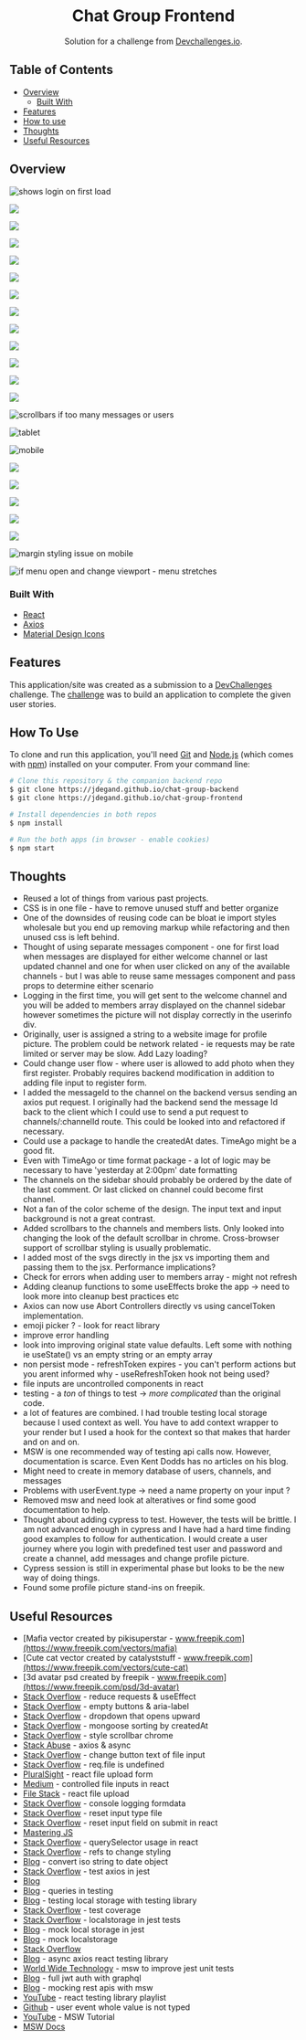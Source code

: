 <h1 align="center">Chat Group Frontend</h1>

<div align="center">
   Solution for a challenge from  <a href="https://devchallenges.io" target="_blank">Devchallenges.io</a>.
</div>

## Table of Contents

- [Overview](#overview)
  - [Built With](#built-with)
- [Features](#features)
- [How to use](#how-to-use)
- [Thoughts](#thoughts)
- [Useful Resources](#useful-resources)

## Overview

![](chat-group-sign-in.png "shows login on first load")

![](chat-group-register.png)

![](chat-group-channels-view.png)

![](chat-group-channel-view.png)

![](chat-group-channels-search.png)

![](chat-group-channels-modal.png)

![](chat-group-new-channel-created.png)

![](chat-group-new-channel-add-message.png)

![](chat-group-new-channel-message-added.png)

![](chat-group-channels-user-modal.png)

![](chat-group-change-profile-pic-view.png)

![](chat-group-profile-pic-change-staged.png)

![](chat-group-profile-pic-changed.png)

![](chat-group-scrollbars.png "scrollbars if too many messages or users")

![](chat-group-tablet.png "tablet")

![](chat-group-mobile.png "mobile")

![](chat-group-mobile-channels.png)

![](chat-group-mobile-add-new-channel.png)

![](chat-group-mobile-search.png)

![](chat-group-mobile-sidepanel-open.png)

![](chat-group-mobile-modal.png)

![](chat-group-mobile-change-profile-pic.png "margin styling issue on mobile")

![](chat-group-panel-open-change-viewport-size.png "if menu open and change viewport - menu stretches")

### Built With

- [React](https://reactjs.org)
- [Axios](https://axios-http.com)
- [Material Design Icons](https://materialdesignicons.com)

## Features

This application/site was created as a submission to a [DevChallenges](https://devchallenges.io/challenges) challenge. The [challenge](https://devchallenges.io/challenges/UgCqszKR7Q7oqb4kRfI0) was to build an application to complete the given user stories.

## How To Use

To clone and run this application, you'll need [Git](https://git-scm.com) and [Node.js](https://nodejs.org/en/download/) (which comes with [npm](http://npmjs.com)) installed on your computer. From your command line:

```bash
# Clone this repository & the companion backend repo
$ git clone https://jdegand.github.io/chat-group-backend
$ git clone https://jdegand.github.io/chat-group-frontend

# Install dependencies in both repos
$ npm install

# Run the both apps (in browser - enable cookies)
$ npm start
```

## Thoughts

- Reused a lot of things from various past projects.  
- CSS is in one file - have to remove unused stuff and better organize
- One of the downsides of reusing code can be bloat ie import styles wholesale but you end up removing markup while refactoring and then unused css is left behind.
- Thought of using separate messages component - one for first load when messages are displayed for either welcome channel or last updated channel and one for when user clicked on any of the available channels - but I was able to reuse same messages component and pass props to determine either scenario
- Logging in the first time, you will get sent to the welcome channel and you will be added to members array displayed on the channel sidebar however sometimes the picture will not display correctly in the userinfo div.  
- Originally, user is assigned a string to a website image for profile picture.  The problem could be network related - ie requests may be rate limited or server may be slow.  Add Lazy loading? 
- Could change user flow - where user is allowed to add photo when they first register.  Probably requires backend modification in addition to adding file input to register form.  
- I added the messageId to the channel on the backend versus sending an axios put request.  I originally had the backend send the message Id back to the client which I could use to send a put request to channels/:channelId route.  This could be looked into and refactored if necessary. 
- Could use a package to handle the createdAt dates.  TimeAgo might be a good fit.  
- Even with TimeAgo or time format package - a lot of logic may be necessary to have 'yesterday at 2:00pm' date formatting 
- The channels on the sidebar should probably be ordered by the date of the last comment.  Or last clicked on channel could become first channel.
- Not a fan of the color scheme of the design.  The input text and input background is not a great contrast.
- Added scrollbars to the channels and members lists.  Only looked into changing the look of the default scrollbar in chrome.  Cross-browser support of scrollbar styling is usually problematic.
- I added most of the svgs directly in the jsx vs importing them and passing them to the jsx.  Performance implications?
- Check for errors when adding user to members array - might not refresh 
- Adding cleanup functions to some useEffects broke the app -> need to look more into cleanup best practices etc
- Axios can now use Abort Controllers directly vs using cancelToken implementation.   
- emoji picker ? - look for react library
- improve error handling
- look into improving original state value defaults.  Left some with nothing ie useState() vs an empty string or an empty array 
- non persist mode - refreshToken expires - you can't perform actions but you arent informed why - useRefreshToken hook not being used?
- file inputs are uncontrolled components in react
- testing - a *ton* of things to test -> *more complicated* than the original code. 
- a lot of features are combined.  I had trouble testing local storage because I used context as well.   You have to add context wrapper to your render but I used a hook for the context so that makes that harder and on and on.
- MSW is one recommended way of testing api calls now. However, documentation is scarce.  Even Kent Dodds has no articles on his blog.     
- Might need to create in memory database of users, channels, and messages 
- Problems with userEvent.type -> need a name property on your input ?
- Removed msw and need look at alteratives or find some good documentation to help.
- Thought about adding cypress to test.  However, the tests will be brittle.  I am not advanced enough in cypress and I have had a hard time finding good examples to follow for authentication.  I would create a user journey where you login with predefined test user and password and create a channel, add messages and change profile picture.   
- Cypress session is still in experimental phase but looks to be the new way of doing things.
- Found some profile picture stand-ins on freepik.  

## Useful Resources

- [Mafia vector created by pikisuperstar - www.freepik.com](https://www.freepik.com/vectors/mafia)
- [Cute cat vector created by catalyststuff - www.freepik.com](https://www.freepik.com/vectors/cute-cat)
- [3d avatar psd created by freepik - www.freepik.com](https://www.freepik.com/psd/3d-avatar)
- [Stack Overflow](https://stackoverflow.com/questions/71300460/how-to-stop-useeffect-from-making-so-many-requests-empty-dependencies-dont-wor) - reduce requests & useEffect
- [Stack Overflow](https://stackoverflow.com/questions/34820841/button-with-icon-labelled-with-aria-label-still-an-empty-button-error) - empty buttons & aria-label
- [Stack Overflow](https://stackoverflow.com/questions/7814186/drop-down-menu-that-opens-up-upward-with-pure-css) - dropdown that opens upward
- [Stack Overflow](https://stackoverflow.com/questions/67264632/mongoose-sorting-by-createdat) - mongoose sorting by createdAt
- [Stack Overflow](https://stackoverflow.com/questions/9664325/style-the-scrollbar-with-css-in-google-chrome-webkit) - style scrollbar chrome
- [Stack Abuse](https://stackabuse.com/making-asynchronous-http-requests-in-javascript-with-axios/) - axios & async
- [Stack Overflow](https://stackoverflow.com/questions/1944267/how-to-change-the-button-text-of-input-type-file) - change button text of file input
- [Stack Overflow](https://stackoverflow.com/questions/71709104/req-file-is-undefined-react-js-and-multer) - req.file is undefined
- [PluralSight](https://www.pluralsight.com/guides/how-to-use-a-simple-form-submit-with-files-in-react) - react file upload form
- [Medium](https://medium.com/trabe/controlled-file-input-components-in-react-3f0d42f901b8) - controlled file inputs in react
- [File Stack](https://www.filestack.com/fileschool/react/react-file-upload/) - react file upload
- [Stack Overflow](https://stackoverflow.com/questions/40062477/formdata-append-not-working) - console logging formdata
- [Stack Overflow](https://stackoverflow.com/questions/20549241/how-to-reset-input-type-file) - reset input type file
- [Stack Overflow](https://stackoverflow.com/questions/43922508/clear-and-reset-form-input-fields) - reset input field on submit in react
- [Mastering JS](https://masteringjs.io/tutorials/mongoose/timestamps)
- [Stack Overflow](https://stackoverflow.com/questions/59198952/using-document-queryselector-in-react-should-i-use-refs-instead-how) - querySelector usage in react
- [Stack Overflow](https://stackoverflow.com/questions/39597804/how-i-can-use-refs-to-change-styling-class-in-reactjs) - refs to change styling
- [Blog](https://bobbyhadz.com/blog/javascript-convert-iso-string-to-date-object#:~:text=Use%20the%20Date()%20constructor,will%20return%20a%20Date%20object.) - convert iso string to date object
- [Stack Overflow](https://stackoverflow.com/questions/45016033/how-do-i-test-axios-in-jest) - test axios in jest
- [Blog](https://vhudyma-blog.eu/3-ways-to-mock-axios-in-jest/)
- [Blog](https://timdeschryver.dev/blog/making-sure-youre-using-the-correct-query#byrole-provides-a-solution-to) - queries in testing
- [Blog](https://javascript.plainenglish.io/testing-local-storage-with-testing-library-580f74e8805b) - testing local storage with testing library
- [Stack Overflow](https://stackoverflow.com/questions/57034062/why-code-coverage-in-react-app-is-empty-tried-using-npm-run-test-coverage) - test coverage
- [Stack Overflow](https://stackoverflow.com/questions/32911630/how-do-i-deal-with-localstorage-in-jest-tests) - localstorage in jest tests
- [Blog](https://robertmarshall.dev/blog/how-to-mock-local-storage-in-jest-tests/) - mock local storage in jest
- [Blog](https://bholmes.dev/blog/mocking-browser-apis-fetch-localstorage-dates-the-easy-way-with-jest/) - mock localstorage
- [Stack Overflow](https://stackoverflow.com/questions/65728677/test-component-with-context-and-react-hook)
- [Blog](https://www.leighhalliday.com/async-axios-react-testing-library) - async axios react testing library
- [World Wide Technology](https://www.wwt.com/article/using-mock-service-worker-to-improve-jest-unit-tests) - msw to improve jest unit tests
- [Blog](https://javascript.plainenglish.io/full-jwt-based-auth-implementation-for-your-react-apps-using-a-graphql-api-a8b83ad285f5) - full jwt auth with graphql
- [Blog](https://frontend-digest.com/mocking-rest-apis-with-msw-af2353012daa) - mocking rest apis with msw
- [YouTube](https://www.youtube.com/playlist?list=PLIGDNOJWiL182w2gKS5TsDuO6PZkJa0tK) - react testing library playlist
- [Github](https://github.com/testing-library/user-event/issues/533) - user event whole value is not typed
- [YouTube](https://www.youtube.com/watch?v=6jKBLaMUD0Q) - MSW Tutorial
- [MSW Docs](https://mswjs.io/docs/getting-started/integrate/node)